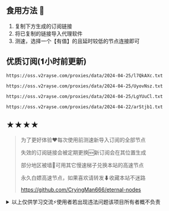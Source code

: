 ## 食用方法 🍖
1. 复制下方生成的订阅链接
2. 将已复制的链接导入代理软件
3. 测速，选择一个【有值】的且延时较低的节点连接即可

## 优质订阅(𝟏小时前更新)
```
https://oss.v2rayse.com/proxies/data/2024-04-25/l7QkAXc.txt
```
```
https://oss.v2rayse.com/proxies/data/2024-04-25/UyovNsz.txt
```
```
https://oss.v2rayse.com/proxies/data/2024-04-25/LgYUuCl.txt
```
```
https://oss.v2rayse.com/proxies/data/2024-04-22/arStjb1.txt
```

## ★★★★
> 为了更好体验❤️每次使用前测速新导入订阅的全部节点
>
> 失效的订阅链接会被定期更换🆕新订阅会在其位置生成
>
> 部分地区被墙🚫可用其它慢速梯子兑换本站的高速节点
>
> 永久白嫖高速节点，如果喜欢请转发⬇收藏本站不迷路
>
> https://github.com/CryingMan666/eternal-nodes

<details>
<summary>以上仅供学习交流⚡️使用者若出现违法问题该项目所有者概不负责</summary>

[![Stargazers over time](https://starchart.cc/CryingMan666/eternal-nodes.svg)](https://starchart.cc/CryingMan666/eternal-nodes)
[![code style:CryingMan666](https://img.shields.io/badge/永久-高速节点-ff69b4.svg?style=flat-square)](https://github.com/CryingMan666/eternal-nodes)
[![GitHub stars](https://img.shields.io/github/stars/CryingMan666/eternal-nodes.svg?style=social&label=Stars)](https://github.com/CryingMan666/eternal-nodes/stargazers)
<img src="https://komarev.com/ghpvc/?username=CryingMan666&label=Views&color=0e75b6&style=flat" alt="访问量统计" />
</details>
